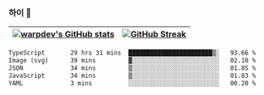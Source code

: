 
### 하이 👋
[![warpdev's GitHub stats](https://github-readme-stats.vercel.app/api?username=warpdev&show_icons=true&theme=vue-dark)](#) |[![GitHub Streak](https://github-readme-streak-stats.herokuapp.com/?user=warpdev&theme=dark)](#)
--- | --- |
<!--START_SECTION:waka-->

```txt
TypeScript       29 hrs 31 mins  ███████████████████████▒░   93.66 %
Image (svg)      39 mins         ▓░░░░░░░░░░░░░░░░░░░░░░░░   02.10 %
JSON             34 mins         ▒░░░░░░░░░░░░░░░░░░░░░░░░   01.85 %
JavaScript       34 mins         ▒░░░░░░░░░░░░░░░░░░░░░░░░   01.83 %
YAML             3 mins          ░░░░░░░░░░░░░░░░░░░░░░░░░   00.20 %
```

<!--END_SECTION:waka-->

<!--
**warpdev/warpdev** is a ✨ _special_ ✨ repository because its `README.md` (this file) appears on your GitHub profile.

Here are some ideas to get you started:

- 🔭 I’m currently working on ...
- 🌱 I’m currently learning ...
- 👯 I’m looking to collaborate on ...
- 🤔 I’m looking for help with ...
- 💬 Ask me about ...
- 📫 How to reach me: ...
- 😄 Pronouns: ...
- ⚡ Fun fact: ...
-->
